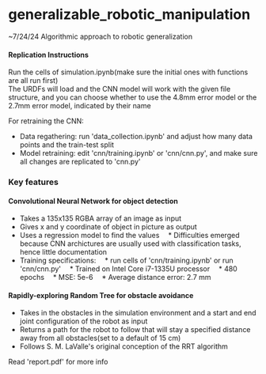# generalizable_robotic_manipulation

~7/24/24
Algorithmic approach to robotic generalization

#### Replication Instructions
Run the cells of simulation.ipynb(make sure the initial ones with functions are all run first)  
The URDFs will load and the CNN model will work with the given file structure, and you can choose whether to use the 4.8mm error model or the 2.7mm error model, indicated by their name  

For retraining the CNN:
* Data regathering: run 'data_collection.ipynb' and adjust how many data points and the train-test split
* Model retraining: edit 'cnn/training.ipynb' or 'cnn/cnn.py', and make sure all changes are replicated to 'cnn.py'

### Key features

#### Convolutional Neural Network for object detection
*  Takes a 135x135 RGBA array of an image as input
*  Gives x and y coordinate of object in picture as output
*  Uses a regression model to find the values
&emsp;*   Difficulties emerged because CNN archictures are usually used with classification tasks, hence little documentation
*  Training specifications:
&emsp;*   run cells of 'cnn/training.ipynb' or run 'cnn/cnn.py'
&emsp;*   Trained on Intel Core i7-1335U processor
&emsp;*   480 epochs
&emsp;*   MSE: 5e-6
&emsp;*   Average distance error: 2.7 mm

#### Rapidly-exploring Random Tree for obstacle avoidance
* Takes in the obstacles in the simulation environment and a start and end joint configuration of the robot as input
* Returns a path for the robot to follow that will stay a specified distance away from all obstacles(set to a default of 15 cm)
* Follows S. M. LaValle's original conception of the RRT algorithm

Read 'report.pdf' for more info

